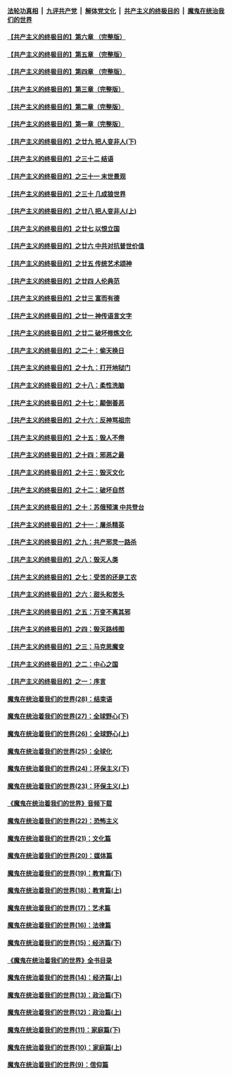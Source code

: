 ####  [法轮功真相](../../../../basic/blob/master/README.md?t=07110802) &nbsp;|&nbsp; [九评共产党](../../../../9ping.md/blob/master/README.md?t=07110802) &nbsp;|&nbsp; [解体党文化](../../../../jtdwh.md/blob/master/README.md?t=07110802)  &nbsp;|&nbsp; [共产主义的终极目的](../../../../gczydzjmd.md/blob/master/README.md?t=07110802) &nbsp;|&nbsp; [魔鬼在统治我们的世界](../../../../mgztzwmdsj.md/blob/master/README.md?t=07110802) 

#### [【共产主义的终极目的】第六章 （完整版）](../pages/nsc422/n11428913.md?t=07110802) 

#### [【共产主义的终极目的】第五章 （完整版）](../pages/nsc422/n11428912.md?t=07110802) 

#### [【共产主义的终极目的】第四章 （完整版）](../pages/nsc422/n11428907.md?t=07110802) 

#### [【共产主义的终极目的】第三章（完整版）](../pages/nsc422/n11428848.md?t=07110802) 

#### [【共产主义的终极目的】第二章（完整版）](../pages/nsc422/n11428831.md?t=07110802) 

#### [【共产主义的终极目的】第一章（完整版）](../pages/nsc422/n11417651.md?t=07110802) 

#### [【共产主义的终极目的】之廿九 把人变非人(下)](../pages/nsc422/n11344140.md?t=07110802) 

#### [【共产主义的终极目的】之三十二 结语](../pages/nsc422/n11360535.md?t=07110802) 

#### [【共产主义的终极目的】之三十一 末世景观](../pages/nsc422/n11351129.md?t=07110802) 

#### [【共产主义的终极目的】之三十 几成狼世界](../pages/nsc422/n11348280.md?t=07110802) 

#### [【共产主义的终极目的】之廿八 把人变非人(上)](../pages/nsc422/n11340492.md?t=07110802) 

#### [【共产主义的终极目的】之廿七 以恨立国](../pages/nsc422/n11336944.md?t=07110802) 

#### [【共产主义的终极目的】之廿六 中共对抗普世价值](../pages/nsc422/n11324785.md?t=07110802) 

#### [【共产主义的终极目的】之廿五 传统艺术颂神](../pages/nsc422/n11296396.md?t=07110802) 

#### [【共产主义的终极目的】之廿四 人伦典范](../pages/nsc422/n11296397.md?t=07110802) 

#### [【共产主义的终极目的】之廿三 富而有德](../pages/nsc422/n11283598.md?t=07110802) 

#### [【共产主义的终极目的】之廿一 神传语言文字](../pages/nsc422/n11263265.md?t=07110802) 

#### [【共产主义的终极目的】之廿二 破坏修炼文化](../pages/nsc422/n11245728.md?t=07110802) 

#### [【共产主义的终极目的】之二十：偷天换日](../pages/nsc422/n11238846.md?t=07110802) 

#### [【共产主义的终极目的】之十九：打开地狱门](../pages/nsc422/n11206376.md?t=07110802) 

#### [【共产主义的终极目的】之十八：柔性洗脑](../pages/nsc422/n11199994.md?t=07110802) 

#### [【共产主义的终极目的】之十七：颠倒善恶](../pages/nsc422/n11179782.md?t=07110802) 

#### [【共产主义的终极目的】之十六：反神骂祖宗](../pages/nsc422/n11166798.md?t=07110802) 

#### [【共产主义的终极目的】之十五：毁人不倦](../pages/nsc422/n11166792.md?t=07110802) 

#### [【共产主义的终极目的】之十四：邪恶之最](../pages/nsc422/n11150249.md?t=07110802) 

#### [【共产主义的终极目的】之十三：毁灭文化](../pages/nsc422/n11135227.md?t=07110802) 

#### [【共产主义的终极目的】之十二：破坏自然](../pages/nsc422/n11135214.md?t=07110802) 

#### [【共产主义的终极目的】之十：苏俄预演 中共登台](../pages/nsc422/n11118424.md?t=07110802) 

#### [【共产主义的终极目的】之十一：屠杀精英](../pages/nsc422/n11118442.md?t=07110802) 

#### [【共产主义的终极目的】之九：共产邪灵一路杀](../pages/nsc422/n11114139.md?t=07110802) 

#### [【共产主义的终极目的】之八：毁灭人类](../pages/nsc422/n11108503.md?t=07110802) 

#### [【共产主义的终极目的】之七：受苦的还是工农](../pages/nsc422/n11101809.md?t=07110802) 

#### [【共产主义的终极目的】之六：甜头和苦头](../pages/nsc422/n11096971.md?t=07110802) 

#### [【共产主义的终极目的】之五：万变不离其邪](../pages/nsc422/n11091285.md?t=07110802) 

#### [【共产主义的终极目的】之四：毁灭路线图](../pages/nsc422/n11086284.md?t=07110802) 

#### [【共产主义的终极目的】之三：马克思魔变](../pages/nsc422/n11061941.md?t=07110802) 

#### [【共产主义的终极目的】之二：中心之国](../pages/nsc422/n11047728.md?t=07110802) 

#### [【共产主义的终极目的】之一：序言](../pages/nsc422/n11086077.md?t=07110802) 

#### [魔鬼在统治着我们的世界(28)：结束语](../pages/nsc422/n10936246.md?t=07110802) 

#### [魔鬼在统治着我们的世界(27)：全球野心(下)](../pages/nsc422/n10928319.md?t=07110802) 

#### [魔鬼在统治着我们的世界(26)：全球野心(上)](../pages/nsc422/n10900318.md?t=07110802) 

#### [魔鬼在统治着我们的世界(25)：全球化](../pages/nsc422/n10788205.md?t=07110802) 

#### [魔鬼在统治着我们的世界(24)：环保主义(下)](../pages/nsc422/n10695307.md?t=07110802) 

#### [魔鬼在统治着我们的世界(23)：环保主义(上)](../pages/nsc422/n10688613.md?t=07110802) 

#### [《魔鬼在统治着我们的世界》音频下载](../pages/nsc422/n10635553.md?t=07110802) 

#### [魔鬼在统治着我们的世界(22)：恐怖主义](../pages/nsc422/n10614727.md?t=07110802) 

#### [魔鬼在统治着我们的世界(21)：文化篇](../pages/nsc422/n10597706.md?t=07110802) 

#### [魔鬼在统治着我们的世界(20)：媒体篇](../pages/nsc422/n10586579.md?t=07110802) 

#### [魔鬼在统治着我们的世界(19)：教育篇(下)](../pages/nsc422/n10564808.md?t=07110802) 

#### [魔鬼在统治着我们的世界(18)：教育篇(上)](../pages/nsc422/n10526970.md?t=07110802) 

#### [魔鬼在统治着我们的世界(17)：艺术篇](../pages/nsc422/n10499093.md?t=07110802) 

#### [魔鬼在统治着我们的世界(16)：法律篇](../pages/nsc422/n10485969.md?t=07110802) 

#### [魔鬼在统治着我们的世界(15)：经济篇(下)](../pages/nsc422/n10469975.md?t=07110802) 

#### [《魔鬼在统治着我们的世界》全书目录](../pages/nsc422/n10464261.md?t=07110802) 

#### [魔鬼在统治着我们的世界(14)：经济篇(上)](../pages/nsc422/n10457370.md?t=07110802) 

#### [魔鬼在统治着我们的世界(13)：政治篇(下)](../pages/nsc422/n10448270.md?t=07110802) 

#### [魔鬼在统治着我们的世界(12)：政治篇(上)](../pages/nsc422/n10444576.md?t=07110802) 

#### [魔鬼在统治着我们的世界(11)：家庭篇(下)](../pages/nsc422/n10440961.md?t=07110802) 

#### [魔鬼在统治着我们的世界(10)：家庭篇(上)](../pages/nsc422/n10435448.md?t=07110802) 

#### [魔鬼在统治着我们的世界(9)：信仰篇](../pages/nsc422/n10432159.md?t=07110802) 

